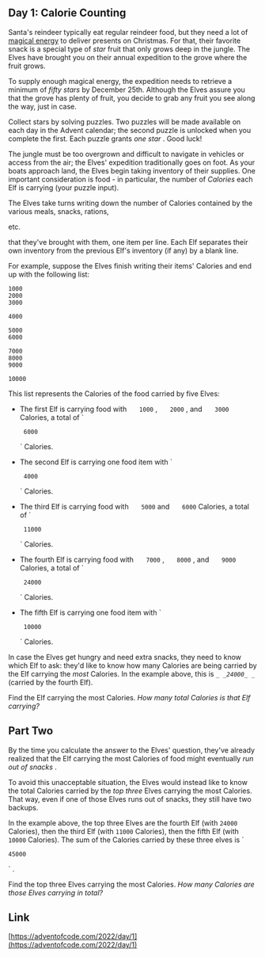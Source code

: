 ## Day 1: Calorie Counting

Santa's reindeer typically eat regular reindeer food, but they need a lot of
[magical energy](/2018/day/25)
to deliver presents on Christmas. For that, their favorite snack is a special type of
_star_
fruit that only grows deep in the jungle. The Elves have brought you on their annual expedition to the grove where the fruit grows.

To supply enough magical energy, the expedition needs to retrieve a minimum of
_fifty stars_
by December 25th. Although the Elves assure you that the grove has plenty of fruit, you decide to grab any fruit you see along the way, just in case.

Collect stars by solving puzzles. Two puzzles will be made available on each day in the Advent calendar; the second puzzle is unlocked when you complete the first. Each puzzle grants
_one star_
. Good luck!

The jungle must be too overgrown and difficult to navigate in vehicles or access from the air; the Elves' expedition traditionally goes on foot. As your boats approach land, the Elves begin taking inventory of their supplies. One important consideration is food - in particular, the number of
_Calories_
each Elf is carrying (your puzzle input).

The Elves take turns writing down the number of Calories contained by the various meals, snacks, rations,

etc.

that they've brought with them, one item per line. Each Elf separates their own inventory from the previous Elf's inventory (if any) by a blank line.

For example, suppose the Elves finish writing their items' Calories and end up with the following list:

```
1000
2000
3000

4000

5000
6000

7000
8000
9000

10000

```

This list represents the Calories of the food carried by five Elves:

- The first Elf is carrying food with
  `    1000
  `
  ,
  `    2000
  `
  , and
  `    3000
  `
  Calories, a total of
  `

       6000

  `
  Calories.

- The second Elf is carrying one food item with
  `

       4000

  `
  Calories.

- The third Elf is carrying food with
  `    5000
  `
  and
  `    6000
  `
  Calories, a total of
  `

       11000

  `
  Calories.

- The fourth Elf is carrying food with
  `    7000
  `
  ,
  `    8000
  `
  , and
  `    9000
  `
  Calories, a total of
  `

       24000

  `
  Calories.

- The fifth Elf is carrying one food item with
  `

       10000

  `
  Calories.

In case the Elves get hungry and need extra snacks, they need to know which Elf to ask: they'd like to know how many Calories are being carried by the Elf carrying the
_most_
Calories. In the example above, this is
_`_
_24000_
_`_
(carried by the fourth Elf).

Find the Elf carrying the most Calories.
_How many total Calories is that Elf carrying?_

## Part Two

By the time you calculate the answer to the Elves' question, they've already realized that the Elf carrying the most Calories of food might eventually
_run out of snacks_
.

To avoid this unacceptable situation, the Elves would instead like to know the total Calories carried by the
_top three_
Elves carrying the most Calories. That way, even if one of those Elves runs out of snacks, they still have two backups.

In the example above, the top three Elves are the fourth Elf (with
`24000`
Calories), then the third Elf (with
`11000`
Calories), then the fifth Elf (with
`10000`
Calories). The sum of the Calories carried by these three elves is
`

    45000

`
.

Find the top three Elves carrying the most Calories.
_How many Calories are those Elves carrying in total?_

## Link

[https://adventofcode.com/2022/day/1](https://adventofcode.com/2022/day/1)
